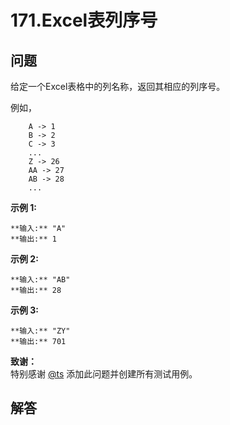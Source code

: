# 171.Excel表列序号

## 问题

给定一个Excel表格中的列名称，返回其相应的列序号。

例如，

```
    A -> 1
    B -> 2
    C -> 3
    ...
    Z -> 26
    AA -> 27
    AB -> 28
    ...

```

**示例 1:**

```
**输入:** "A"
**输出:** 1

```

**示例 2:**

```
**输入:** "AB"
**输出:** 28

```

**示例 3:**

```
**输入:** "ZY"
**输出:** 701
```

**致谢：**  
特别感谢 [@ts](http://leetcode.com/discuss/user/ts) 添加此问题并创建所有测试用例。



## 解答

